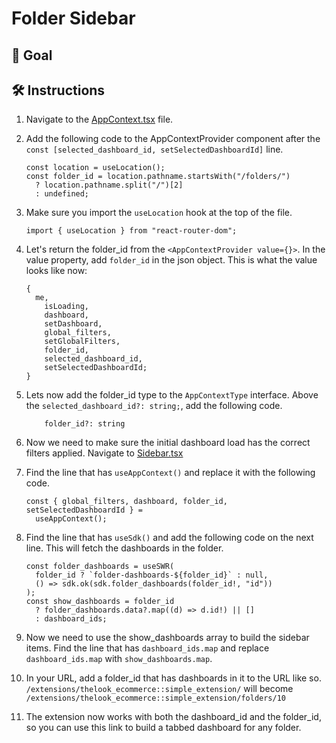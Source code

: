 # Folder Sidebar

## 🎯 Goal

## 🛠️ Instructions

1. Navigate to the [AppContext.tsx](../../../src/AppContext.tsx) file.
2. Add the following code to the AppContextProvider component after the `const [selected_dashboard_id, setSelectedDashboardId]` line.
   ```tsx
   const location = useLocation();
   const folder_id = location.pathname.startsWith("/folders/")
     ? location.pathname.split("/")[2]
     : undefined;
   ```
3. Make sure you import the `useLocation` hook at the top of the file.
   ```tsx
   import { useLocation } from "react-router-dom";
   ```
4. Let's return the folder_id from the `<AppContextProvider value={}>`. In the value property, add `folder_id` in the json object. This is what the value looks like now:
   ```tsx
   {
     me,
       isLoading,
       dashboard,
       setDashboard,
       global_filters,
       setGlobalFilters,
       folder_id,
       selected_dashboard_id,
       setSelectedDashboardId;
   }
   ```
5. Lets now add the folder_id type to the `AppContextType` interface. Above the `selected_dashboard_id?: string;`, add the following code.

   ```tsx
       folder_id?: string
   ```

6. Now we need to make sure the initial dashboard load has the correct filters applied. Navigate to [Sidebar.tsx](../../../src/Sidebar.tsx)
7. Find the line that has `useAppContext()` and replace it with the following code.

   ```tsx
   const { global_filters, dashboard, folder_id, setSelectedDashboardId } =
     useAppContext();
   ```

8. Find the line that has `useSdk()` and add the following code on the next line. This will fetch the dashboards in the folder.

   ```tsx
   const folder_dashboards = useSWR(
     folder_id ? `folder-dashboards-${folder_id}` : null,
     () => sdk.ok(sdk.folder_dashboards(folder_id!, "id"))
   );
   const show_dashboards = folder_id
     ? folder_dashboards.data?.map((d) => d.id!) || []
     : dashboard_ids;
   ```

9. Now we need to use the show_dashboards array to build the sidebar items. Find the line that has `dashboard_ids.map` and replace `dashboard_ids.map` with `show_dashboards.map`.
10. In your URL, add a folder_id that has dashboards in it to the URL like so. `/extensions/thelook_ecommerce::simple_extension/` will become `/extensions/thelook_ecommerce::simple_extension/folders/10`
11. The extension now works with both the dashboard_id and the folder_id, so you can use this link to build a tabbed dashboard for any folder.
